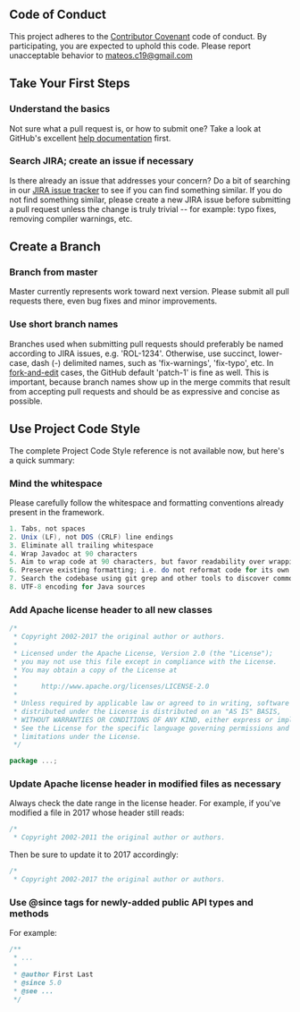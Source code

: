 ## Code of Conduct

This project adheres to the [Contributor Covenant](CODE_OF_CONDUCT.md) code of conduct. By participating, you are expected to uphold this code. Please report unacceptable behavior to mateos.c19@gmail.com

## Take Your First Steps

### Understand the basics

Not sure what a pull request is, or how to submit one? Take a look at GitHub's excellent [help documentation](https://help.github.com/categories/collaborating-with-issues-and-pull-requests/) first.

### Search JIRA; create an issue if necessary

Is there already an issue that addresses your concern? Do a bit of searching in our [JIRA issue tracker](https://eversky.atlassian.net/) to see if you can find something similar. If you do not find something similar, please create a new JIRA issue before submitting a pull request unless the change is truly trivial -- for example: typo fixes, removing compiler warnings, etc.

## Create a Branch

### Branch from master

Master currently represents work toward next version. Please submit all pull requests there, even bug fixes and minor improvements.

### Use short branch names

Branches used when submitting pull requests should preferably be named according to JIRA issues, e.g. 'ROL-1234'. Otherwise, use succinct, lower-case, dash (-) delimited names, such as 'fix-warnings', 'fix-typo', etc. In [fork-and-edit](https://github.com/blog/844-forking-with-the-edit-button) cases, the GitHub default 'patch-1' is fine as well. This is important, because branch names show up in the merge commits that result from accepting pull requests and should be as expressive and concise as possible.

## Use Project Code Style

The complete Project Code Style reference is not available now, but here's a quick summary:

### Mind the whitespace

Please carefully follow the whitespace and formatting conventions already present in the framework.

```java
1. Tabs, not spaces
2. Unix (LF), not DOS (CRLF) line endings
3. Eliminate all trailing whitespace
4. Wrap Javadoc at 90 characters
5. Aim to wrap code at 90 characters, but favor readability over wrapping
6. Preserve existing formatting; i.e. do not reformat code for its own sake
7. Search the codebase using git grep and other tools to discover common naming conventions, etc.
8. UTF-8 encoding for Java sources
```

### Add Apache license header to all new classes

```java
/*
 * Copyright 2002-2017 the original author or authors.
 *
 * Licensed under the Apache License, Version 2.0 (the "License");
 * you may not use this file except in compliance with the License.
 * You may obtain a copy of the License at
 *
 *      http://www.apache.org/licenses/LICENSE-2.0
 *
 * Unless required by applicable law or agreed to in writing, software
 * distributed under the License is distributed on an "AS IS" BASIS,
 * WITHOUT WARRANTIES OR CONDITIONS OF ANY KIND, either express or implied.
 * See the License for the specific language governing permissions and
 * limitations under the License.
 */

package ...;
```

### Update Apache license header in modified files as necessary

Always check the date range in the license header. For example, if you've modified a file in 2017 whose header still reads:

```java
/*
 * Copyright 2002-2011 the original author or authors.
```

Then be sure to update it to 2017 accordingly:

```java
/*
 * Copyright 2002-2017 the original author or authors.
```

### Use @since tags for newly-added public API types and methods

For example:

```java
/**
 * ...
 *
 * @author First Last
 * @since 5.0
 * @see ...
 */
```

